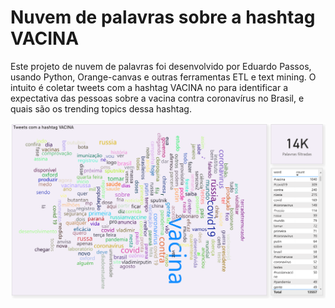 # Nuvem de palavras sobre a hashtag VACINA

Este projeto de nuvem de palavras foi desenvolvido por Eduardo Passos, usando Python, Orange-canvas e outras ferramentas ETL e text mining. O intuito é coletar tweets com a hashtag VACINA no para identificar a expectativa das pessoas sobre a vacina contra coronavírus no Brasil, e quais são os trending topics dessa hashtag.

<img src="export/word_cloud.png">
